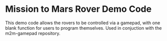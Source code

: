 # Mission to Mars Rover Demo Code

This demo code allows the rovers to be controlled via a gamepad, with one blank function for users to program themselves. Used in conjuction with the m2m-gamepad repository.
